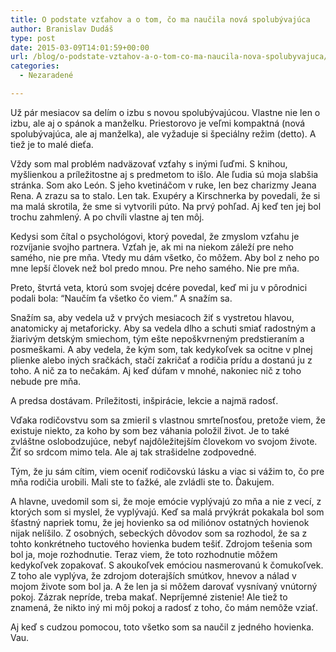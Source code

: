 ```yaml
---
title: O podstate vzťahov a o tom, čo ma naučila nová spolubývajúca
author: Branislav Dudáš
type: post
date: 2015-03-09T14:01:59+00:00
url: /blog/o-podstate-vztahov-a-o-tom-co-ma-naucila-nova-spolubyvajuca/
categories:
  - Nezaradené

---
```

Už pár mesiacov sa delím o izbu s novou spolubývajúcou. Vlastne nie len o izbu, ale aj o spánok a manželku. Priestorovo je veľmi kompaktná (nová spolubývajúca, ale aj manželka), ale vyžaduje si špeciálny režim (detto). A tiež je to malé dieťa.

Vždy som mal problém nadväzovať vzťahy s inými ľuďmi. S knihou, myšlienkou a príležitostne aj s predmetom to išlo. Ale ľudia sú moja slabšia stránka. Som ako León. S jeho kvetináčom v ruke, len bez charizmy Jeana Rena. A zrazu sa to stalo. Len tak. Exupéry a Kirschnerka by povedali, že si ma malá skrotila, že sme si vytvorili púto. Na prvý pohľad. Aj keď ten jej bol trochu zahmlený. A po chvíli vlastne aj ten môj.

Kedysi som čítal o psychológovi, ktorý povedal, že zmyslom vzťahu je rozvíjanie svojho partnera. Vzťah je, ak mi na niekom záleží pre neho samého, nie pre mňa. Vtedy mu dám všetko, čo môžem. Aby bol z neho po mne lepší človek než bol predo mnou. Pre neho samého. Nie pre mňa.

Preto, štvrtá veta, ktorú som svojej dcére povedal, keď mi ju v pôrodnici podali bola: “Naučím ťa všetko čo viem.” A snažím sa.

Snažím sa, aby vedela už v prvých mesiacoch žiť s vystretou hlavou, anatomicky aj metaforicky. Aby sa vedela dlho a schuti smiať radostným a žiarivým detským smiechom, tým ešte nepoškvrneným predstieraním a posmeškami. A aby vedela, že kým som, tak kedykoľvek sa ocitne v plnej plienke alebo iných sračkách, stačí zakričať a rodičia prídu a dostanú ju z toho. A nič za to nečakám. Aj keď dúfam v mnohé, nakoniec nič z toho nebude pre mňa.

A predsa dostávam. Príležitosti, inšpirácie, lekcie a najmä radosť.

Vďaka rodičovstvu som sa zmieril s vlastnou smrteľnosťou, pretože viem, že existuje niekto, za koho by som bez váhania položil život. Je to také zvláštne oslobodzujúce, nebyť najdôležitejším človekom vo svojom živote. Žiť so srdcom mimo tela. Ale aj tak strašidelne zodpovedné.

Tým, že ju sám cítim, viem oceniť rodičovskú lásku a viac si vážim to, čo pre mňa rodičia urobili. Mali ste to ťažké, ale zvládli ste to. Ďakujem.

A hlavne, uvedomil som si, že moje emócie vyplývajú zo mňa a nie z vecí, z ktorých som si myslel, že vyplývajú. Keď sa malá prvýkrát pokakala bol som šťastný napriek tomu, že jej hovienko sa od miliónov ostatných hovienok nijak nelíšilo. Z osobných, sebeckých dôvodov som sa rozhodol, že sa z tohto konkrétneho tuctového hovienka budem tešiť. Zdrojom tešenia som bol ja, moje rozhodnutie. Teraz viem, že toto rozhodnutie môžem kedykoľvek zopakovať. S akoukoľvek emóciou nasmerovanú k čomukoľvek. Z toho ale vyplýva, že zdrojom doterajších smútkov, hnevov a nálad v mojom živote som bol ja. A že len ja si môžem darovať vysnívaný vnútorný pokoj. Zázrak nepríde, treba makať. Nepríjemné zistenie! Ale tiež to znamená, že nikto iný mi môj pokoj a radosť z toho, čo mám nemôže vziať.

Aj keď s cudzou pomocou, toto všetko som sa naučil z jedného hovienka. Vau.